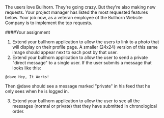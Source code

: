 The users love Bullhorn. They're going crazy. But they're also making new requests. Your project manager has listed the most requested features below. Your job now, as a veteran employee of the Bullhorn Website Company is to implement the top requests.

####Your assignment
1. Extend your bullhorn application to allow the users to link to a photo that will display on their profile page. A smaller (24x24) version of this same image should appear next to each post by that user.
2. Extend your bullhorn application to allow the user to send a private "direct message" to a single user. If the user submits a message that looks like this:
```
@dave Hey, It Works!
```

Then @dave should see a message marked "private" in his feed that he only sees when he is logged in.

3. Extend your bullhorn application to allow the user to see all the messages (normal or private) that they have submitted in chronological order.


